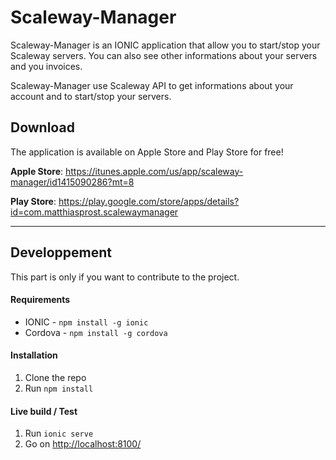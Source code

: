 # Scaleway-Manager

Scaleway-Manager is an IONIC application that allow you to start/stop your Scaleway servers.
You can also see other informations about your servers and you invoices. 

Scaleway-Manager use Scaleway API to get informations about your account and to start/stop your servers.


## Download
The application is available on Apple Store and Play Store for free!

**Apple Store**: https://itunes.apple.com/us/app/scaleway-manager/id1415090286?mt=8

**Play Store**: https://play.google.com/store/apps/details?id=com.matthiasprost.scalewaymanager

---

## Developpement
This part is only if you want to contribute to the project.

#### Requirements

- IONIC - `npm install -g ionic`
- Cordova - `npm install -g cordova`

#### Installation

1. Clone the repo
2. Run `npm install`

#### Live build / Test

1. Run `ionic serve`
2. Go on [http://localhost:8100/](http://localhost:8100/)
